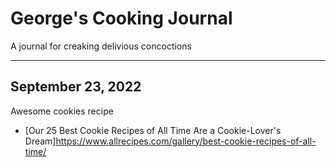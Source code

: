 # George's Cooking Journal
A journal for creaking delivious concoctions


---

## September 23, 2022
Awesome cookies recipe
- [Our 25 Best Cookie Recipes of All Time Are a Cookie-Lover's Dream]https://www.allrecipes.com/gallery/best-cookie-recipes-of-all-time/